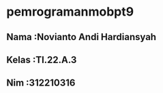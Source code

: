 # pemrogramanmobpt9

##  Nama    :Novianto Andi Hardiansyah
##  Kelas   :TI.22.A.3
##  Nim     :312210316